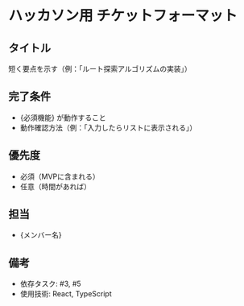 # ハッカソン用 チケットフォーマット

## タイトル
短く要点を示す（例：「ルート探索アルゴリズムの実装」）

## 完了条件
- {必須機能} が動作すること
- 動作確認方法（例：「入力したらリストに表示される」）

## 優先度
- 必須（MVPに含まれる）
- 任意（時間があれば）

## 担当
- {メンバー名}

## 備考
- 依存タスク: #3, #5
- 使用技術: React, TypeScript
